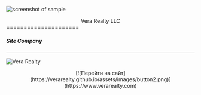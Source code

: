 ![screenshot of sample](https://verarealty.github.io/assets/images/Logo-blue.png)

<center>Vera Realty LLC</center>
=====================


##### Site Company
---



![Vera Realty](https://verarealty.github.io/assets/images/search-on-map1.png)
<center>
[![Перейти на сайт](https://verarealty.github.io/assets/images/button2.png)](https://www.verarealty.com)
</center>
